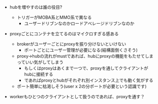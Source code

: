 * hubを増やすのは誰の役目?
  * トリガーがMOBA系とMMO系で異なる
    * ユーザードリブンなのかロードアベレージドリブンなのか

* proxyごとにコンテナを立てるのはマイクロすぎる感ある
  * brokerがユーザーごとにproxyを振り分けないといけない
    * ポートごとにユーザー管理が必要になる(結構面倒くさそう)
  * proxy→hubの流れがmustであれば、hubにproxyの機能をもたせてしまっていい気がしてしまう
    * もしくはproxyはあくまで一つで、proxyを通してクライアントがhubに接続する
    * であればproxyとhubがそれぞれ別インスタンス上でも動く気がする
  * ポート簡単に枯渇しそう(user x 2の分ポートが必要という認識です)

* workerもひとつのクライアントとして扱うのであれば、proxyを通す？
